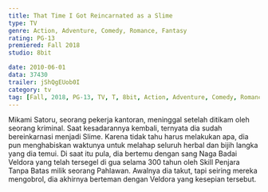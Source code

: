 ```yaml
---
title: That Time I Got Reincarnated as a Slime
type: TV
genre: Action, Adventure, Comedy, Romance, Fantasy
rating: PG-13
premiered: Fall 2018
studio: 8bit

date: 2010-06-01
data: 37430
trailer: jShQgEUob0I
category: tv
tag: [Fall, 2018, PG-13, TV, T, 8bit, Action, Adventure, Comedy, Romance, Fantasy]
---
```

Mikami Satoru, seorang pekerja kantoran, meninggal setelah ditikam oleh seorang kriminal. Saat kesadarannya kembali, ternyata dia sudah bereinkarnasi menjadi Slime. Karena tidak tahu harus melakukan apa, dia pun menghabiskan waktunya untuk melahap seluruh herbal dan bijih langka yang dia temui. Di saat itu pula, dia bertemu dengan sang Naga Badai Veldora yang telah tersegel di gua selama 300 tahun oleh Skill Penjara Tanpa Batas milik seorang Pahlawan. Awalnya dia takut, tapi seiring mereka mengobrol, dia akhirnya berteman dengan Veldora yang kesepian tersebut.
